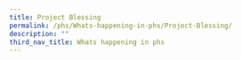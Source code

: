 ```yaml
---
title: Project Blessing
permalink: /phs/Whats-happening-in-phs/Project-Blessing/
description: ""
third_nav_title: Whats happening in phs
---
```

